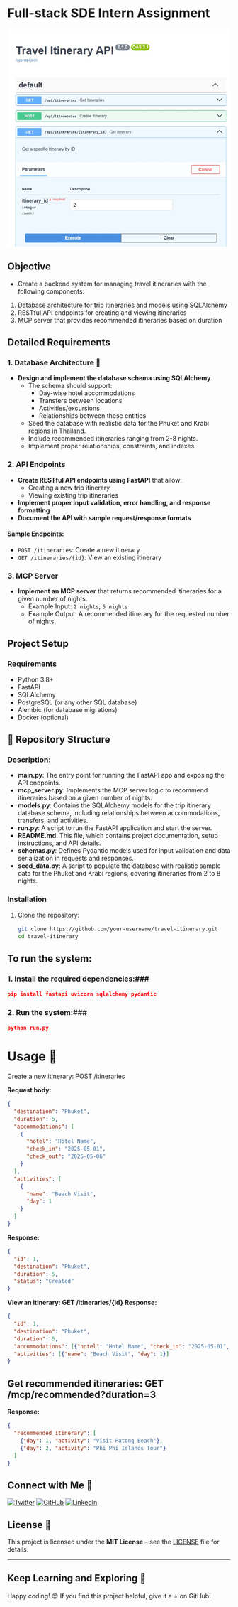 # Full-stack SDE Intern Assignment

![Alt Text](Interface.jpg)

## Objective

- Create a backend system for managing travel itineraries with the following components:

1. Database architecture for trip itineraries and models using SQLAlchemy
2. RESTful API endpoints for creating and viewing itineraries
3. MCP server that provides recommended itineraries based on duration

## Detailed Requirements

### 1. Database Architecture 📌

- **Design and implement the database schema using SQLAlchemy**
  - The schema should support:
    - Day-wise hotel accommodations
    - Transfers between locations
    - Activities/excursions
    - Relationships between these entities
  - Seed the database with realistic data for the Phuket and Krabi regions in Thailand.
  - Include recommended itineraries ranging from 2-8 nights.
  - Implement proper relationships, constraints, and indexes.

### 2. API Endpoints

- **Create RESTful API endpoints using FastAPI** that allow:
  - Creating a new trip itinerary
  - Viewing existing trip itineraries
- **Implement proper input validation, error handling, and response formatting**
- **Document the API with sample request/response formats**

#### Sample Endpoints:

- `POST /itineraries`: Create a new itinerary
- `GET /itineraries/{id}`: View an existing itinerary

### 3. MCP Server

- **Implement an MCP server** that returns recommended itineraries for a given number of nights.
  - Example Input: `2 nights`, `5 nights`
  - Example Output: A recommended itinerary for the requested number of nights.

## Project Setup

### Requirements

- Python 3.8+
- FastAPI
- SQLAlchemy
- PostgreSQL (or any other SQL database)
- Alembic (for database migrations)
- Docker (optional)

## 📂 Repository Structure

### Description:

- **main.py**: The entry point for running the FastAPI app and exposing the API endpoints.
- **mcp_server.py**: Implements the MCP server logic to recommend itineraries based on a given number of nights.
- **models.py**: Contains the SQLAlchemy models for the trip itinerary database schema, including relationships between accommodations, transfers, and activities.
- **run.py**: A script to run the FastAPI application and start the server.
- **README.md**: This file, which contains project documentation, setup instructions, and API details.
- **schemas.py**: Defines Pydantic models used for input validation and data serialization in requests and responses.
- **seed_data.py**: A script to populate the database with realistic sample data for the Phuket and Krabi regions, covering itineraries from 2 to 8 nights.



### Installation

1. Clone the repository:
   ```bash
   git clone https://github.com/your-username/travel-itinerary.git
   cd travel-itinerary


## To run the system:

### 1. Install the required dependencies:###
``` json 
pip install fastapi uvicorn sqlalchemy pydantic
```

### 2. Run the system:###
``` json
python run.py
```


# Usage 🚀

Create a new itinerary: POST /itineraries

**Request body:**

```json
{
  "destination": "Phuket",
  "duration": 5,
  "accommodations": [
    {
      "hotel": "Hotel Name",
      "check_in": "2025-05-01",
      "check_out": "2025-05-06"
    }
  ],
  "activities": [
    {
      "name": "Beach Visit",
      "day": 1
    }
  ]
}
```


**Response:**

```json
{
  "id": 1,
  "destination": "Phuket",
  "duration": 5,
  "status": "Created"
}
```


**View an itinerary: GET /itineraries/{id}**
**Response:**

``` json
{
  "id": 1,
  "destination": "Phuket",
  "duration": 5,
  "accommodations": [{"hotel": "Hotel Name", "check_in": "2025-05-01", "check_out": "2025-05-06"}],
  "activities": [{"name": "Beach Visit", "day": 1}]
}
```

## Get recommended itineraries: GET /mcp/recommended?duration=3
**Response:**

``` json
{
  "recommended_itinerary": [
    {"day": 1, "activity": "Visit Patong Beach"},
    {"day": 2, "activity": "Phi Phi Islands Tour"}
  ]
}
```


## Connect with Me 🚀

[![Twitter](https://img.shields.io/badge/Twitter-%231DA1F2.svg?style=for-the-badge&logo=twitter&logoColor=white)](https://x.com/ManeeshKum14044)
[![GitHub](https://img.shields.io/badge/GitHub-%2312100E.svg?style=for-the-badge&logo=github&logoColor=white)](https://github.com/maneeshmkp)
[![LinkedIn](https://img.shields.io/badge/LinkedIn-%230A66C2.svg?style=for-the-badge&logo=linkedin&logoColor=white)](https://www.linkedin.com/in/maneeshmkp/)


## License 📜  

This project is licensed under the **MIT License** – see the [LICENSE](LICENSE) file for details.  

---

## Keep Learning and Exploring 🚀  

Happy coding! 😊 If you find this project helpful, give it a ⭐ on GitHub!  